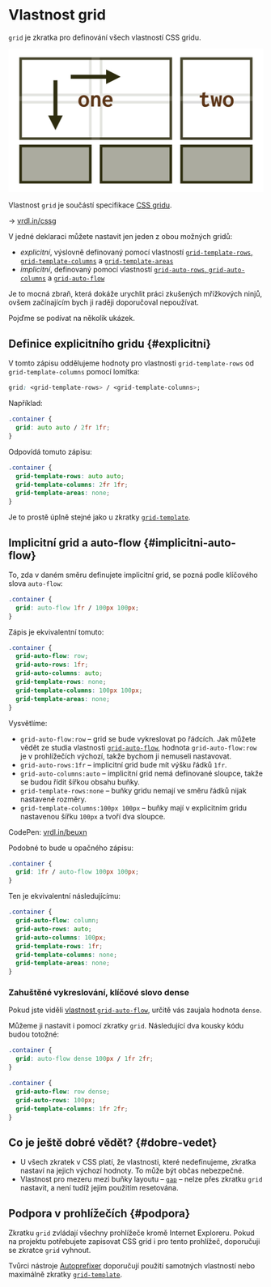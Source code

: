 # Vlastnost grid

`grid` je zkratka pro definování všech vlastností CSS gridu.

<div class="book-index" data-book-index="grid (zkratka)"></div>

<div class="connected" markdown="1">

![CSS vlastnost grid](../dist/images/medium/vdlayout/schema-css-grid-zkratka.jpg)

<div class="web-only" markdown="1">

Vlastnost `grid` je součástí specifikace [CSS gridu](css-grid.md).

</div>

<div class="ebook-only" markdown="1">

→ [vrdl.in/cssg](https://www.vzhurudolu.cz/prirucka/css-grid-zkratka)

</div>

</div>

V jedné deklaraci můžete nastavit jen jeden z obou možných gridů:

- *explicitní*, výslovně definovaný pomocí vlastností [`grid-template-rows`, `grid-template-columns`](css-grid-template-rows-columns.md) a [`grid-template-areas`](css-grid-template-areas.md)
- *implicitní*, definovaný pomocí vlastností [`grid-auto-rows`, `grid-auto-columns`](css-grid-auto-rows-columns.md) a [`grid-auto-flow`](css-grid-auto-flow.md)

Je to mocná zbraň, která dokáže urychlit práci zkušených mřížkových ninjů, ovšem začínajícím bych ji raději doporučoval nepoužívat.

<!-- AdSnippet -->

Pojďme se podívat na několik ukázek.

## Definice explicitního gridu {#explicitni}

V tomto zápisu oddělujeme hodnoty pro vlastnosti `grid-template-rows` od `grid-template-columns` pomocí lomítka:

```css
grid: <grid-template-rows> / <grid-template-columns>;
```

Například:

```css
.container {
  grid: auto auto / 2fr 1fr;
}  
```

Odpovídá tomuto zápisu:

```css
.container {
  grid-template-rows: auto auto;
  grid-template-columns: 2fr 1fr;
  grid-template-areas: none;
}
```

Je to prostě úplně stejné jako u zkratky [`grid-template`](css-grid-template.md).

## Implicitní grid a auto-flow {#implicitni-auto-flow}

To, zda v daném směru definujete implicitní grid, se pozná podle klíčového slova `auto-flow`:

```css
.container {
  grid: auto-flow 1fr / 100px 100px;
}
```

Zápis je ekvivalentní tomuto:

```css
.container {
  grid-auto-flow: row;
  grid-auto-rows: 1fr;
  grid-auto-columns: auto;
  grid-template-rows: none;
  grid-template-columns: 100px 100px;
  grid-template-areas: none;
}
```

Vysvětlíme:

- `grid-auto-flow:row` – grid se bude vykreslovat po řádcích. Jak můžete vědět ze studia vlastnosti [`grid-auto-flow`](css-grid-auto-flow.md), hodnota `grid-auto-flow:row` je v prohlížečích výchozí, takže bychom ji nemuseli nastavovat.
- `grid-auto-rows:1fr` – implicitní grid bude mít výšku řádků `1fr`.
- `grid-auto-columns:auto` – implicitní grid nemá definované sloupce, takže se budou řídit šířkou obsahu buňky.
- `grid-template-rows:none` – buňky gridu nemají ve směru řádků nijak nastavené rozměry.
- `grid-template-columns:100px 100px` – buňky mají v explicitním gridu nastavenou šířku `100px` a tvoří dva sloupce.

CodePen: [vrdl.in/beuxn](https://codepen.io/machal/pen/YmpNYR?editors=1100)

Podobné to bude u opačného zápisu:

```css
.container {
  grid: 1fr / auto-flow 100px 100px;
}
```

Ten je ekvivalentní následujícímu:

```css
.container {
  grid-auto-flow: column;
  grid-auto-rows: auto;
  grid-auto-columns: 100px;
  grid-template-rows: 1fr;
  grid-template-columns: none;
  grid-template-areas: none;
}
```

### Zahuštěné vykreslování, klíčové slovo dense

Pokud jste viděli [vlastnost `grid-auto-flow`](css-grid-auto-flow.md), určitě vás zaujala hodnota `dense`.

Můžeme ji nastavit i pomocí zkratky `grid`. Následující dva kousky kódu budou totožné:

```css
.container {
  grid: auto-flow dense 100px / 1fr 2fr;
}
```

```css
.container {
  grid-auto-flow: row dense;
  grid-auto-rows: 100px;
  grid-template-columns: 1fr 2fr;
}
```

## Co je ještě dobré vědět? {#dobre-vedet}

- U všech zkratek v CSS platí, že vlastnosti, které nedefinujeme, zkratka nastaví na jejich výchozí hodnoty. To může být občas nebezpečné.
- Vlastnost pro mezeru mezi buňky layoutu – [`gap`](css-gap.md) – nelze přes zkratku `grid` nastavit, a není tudíž jejím použitím resetována.

## Podpora v prohlížečích {#podpora}

Zkratku `grid` zvládají všechny prohlížeče kromě Internet Exploreru. Pokud na projektu potřebujete zapisovat CSS grid i pro tento prohlížeč, doporučuji se zkratce `grid` vyhnout.

Tvůrci nástroje [Autoprefixer](css-grid-msie.md) doporučují použití samotných vlastností nebo maximálně zkratky [`grid-template`](css-grid-template.md).

<!-- AdSnippet -->
